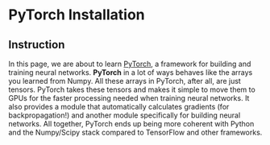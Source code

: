 # PyTorch Installation

## Instruction
In this page, we are about to learn [PyTorch](http://pytorch.org/), a framework for building and training neural networks. **PyTorch** in a lot of ways behaves like the arrays you learned from Numpy. All these arrays in PyTorch, after all, are just tensors. PyTorch takes these tensors and makes it simple to move them to GPUs for the faster processing needed when training neural networks. It also provides a module that automatically calculates gradients (for backpropagation!) and another module specifically for building neural networks. All together, PyTorch ends up being more coherent with Python and the Numpy/Scipy stack compared to TensorFlow and other frameworks.
